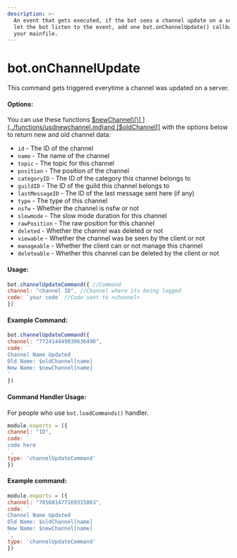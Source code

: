 ```yaml
---
description: >-
  An event that gets executed, if the bot sees a channel update on a server. To
  let the bot listen to the event, add one bot.onChannelUpdate() callback inside
  your mainfile.
---
```


# bot.onChannelUpdate

This command gets triggered everytime a channel was updated on a server.

#### Options:

You can use these functions [$newChannel\[\] ](../functions/usdnewchannel.md)and [$oldChannel\[\]](../functions/usdoldchannel.md) with the options below to return new and old channel data:

* `id` - The ID of the channel 
* `name` - The name of the channel 
* `topic` - The topic for this channel 
* `position` - The position of the channel 
* `categoryID` - The ID of the category this channel belongs to 
* `guildID` - The ID of the guild this channel belongs to 
* `lastMessageID` - The ID of the last message sent here \(if any\) 
* `type` - The type of this channel 
* `nsfw` - Whether the channel is nsfw or not 
* `slowmode` - The slow mode duration for this channel 
* `rawPosition` - The raw position for this channel 
* `deleted` - Whether the channel was deleted or not 
* `viewable` - Whether the channel was be seen by the client or not 
* `manageable` - Whether the client can or not manage this channel 
* `deleteable` - Whether this channel can be deleted by the client or not

#### Usage:

```javascript
bot.channelUpdateCommand({ //Command
channel: "channel ID", //Channel where its being logged
code: `your code` //Code sent to <channel>
})
```

#### Example Command:

```javascript
bot.channelUpdateCommand({ 
channel: "772414449839636490", 
code: `
Channel Name Updated
Old Name: $oldChannel[name]
New Name: $newChannel[name]
`
})
```

#### Command Handler Usage:
For people who use `bot.loadCommands()` handler.
```javascript
module.exports = ({
channel: "ID",
code: `
code here
`,
type: 'channelUpdateCommand'
})
```
#### Example command:

```javascript
module.exports = ({
channel: "705681477169315863",
code: `
Channel Name Updated
Old Name: $oldChannel[name]
New Name: $newChannel[name]
`,
type: 'channelUpdateCommand'
})
```
